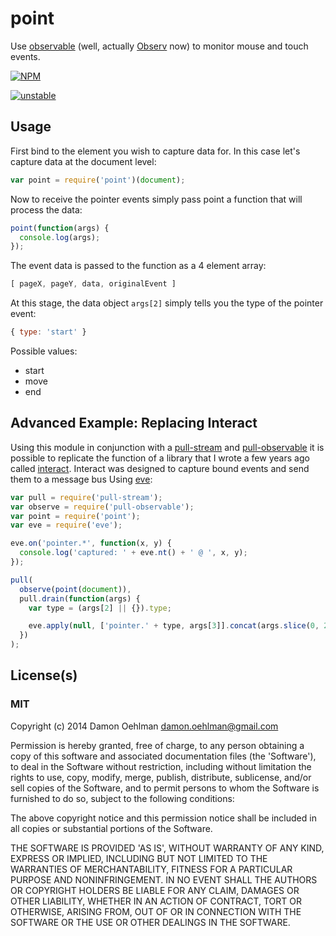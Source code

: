 # point

Use [observable](https://github.com/dominictarr/observable) (well, actually
[Observ](https://github.com/Raynos/observ) now) to monitor mouse and touch
events.


[![NPM](https://nodei.co/npm/point.png)](https://nodei.co/npm/point/)

[![unstable](https://img.shields.io/badge/stability-unstable-yellowgreen.svg)](https://github.com/dominictarr/stability#unstable) 

## Usage

First bind to the element you wish to capture data for.  In this case
let's capture data at the document level:

```js
var point = require('point')(document);
```

Now to receive the pointer events simply pass point a function that will
process the data:

```js
point(function(args) {
  console.log(args);
});
```

The event data is passed to the function as a 4 element array:

```js
[ pageX, pageY, data, originalEvent ]
```

At this stage, the data object `args[2]` simply tells you the type of the
pointer event:

```js
{ type: 'start' }
```

Possible values:

- start
- move
- end

## Advanced Example: Replacing Interact

Using this module in conjunction with a
[pull-stream](https://github.com/dominictarr/pull-stream) and
[pull-observable](https://github.com/DamonOehlman/pull-observable) it is
possible to replicate the function of a library that I wrote a few years
ago called [interact](https://github.com/DamonOehlman/interact).  Interact
was designed to capture bound events and send them to a message bus Using
[eve](https://github.com/adobewebplatform/eve):

```js
var pull = require('pull-stream');
var observe = require('pull-observable');
var point = require('point');
var eve = require('eve');

eve.on('pointer.*', function(x, y) {
  console.log('captured: ' + eve.nt() + ' @ ', x, y);
});

pull(
  observe(point(document)),
  pull.drain(function(args) {
    var type = (args[2] || {}).type;

    eve.apply(null, ['pointer.' + type, args[3]].concat(args.slice(0, 2)));
  })
);


```

## License(s)

### MIT

Copyright (c) 2014 Damon Oehlman <damon.oehlman@gmail.com>

Permission is hereby granted, free of charge, to any person obtaining
a copy of this software and associated documentation files (the
'Software'), to deal in the Software without restriction, including
without limitation the rights to use, copy, modify, merge, publish,
distribute, sublicense, and/or sell copies of the Software, and to
permit persons to whom the Software is furnished to do so, subject to
the following conditions:

The above copyright notice and this permission notice shall be
included in all copies or substantial portions of the Software.

THE SOFTWARE IS PROVIDED 'AS IS', WITHOUT WARRANTY OF ANY KIND,
EXPRESS OR IMPLIED, INCLUDING BUT NOT LIMITED TO THE WARRANTIES OF
MERCHANTABILITY, FITNESS FOR A PARTICULAR PURPOSE AND NONINFRINGEMENT.
IN NO EVENT SHALL THE AUTHORS OR COPYRIGHT HOLDERS BE LIABLE FOR ANY
CLAIM, DAMAGES OR OTHER LIABILITY, WHETHER IN AN ACTION OF CONTRACT,
TORT OR OTHERWISE, ARISING FROM, OUT OF OR IN CONNECTION WITH THE
SOFTWARE OR THE USE OR OTHER DEALINGS IN THE SOFTWARE.

